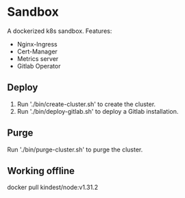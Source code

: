 # Sandbox

A dockerized k8s sandbox. Features:

- Nginx-Ingress
- Cert-Manager
- Metrics server
- Gitlab Operator

## Deploy

1. Run './bin/create-cluster.sh' to create the cluster.
2. Run './bin/deploy-gitlab.sh' to deploy a Gitlab installation.

## Purge

Run './bin/purge-cluster.sh' to purge the cluster.

## Working offline

docker pull kindest/node:v1.31.2
